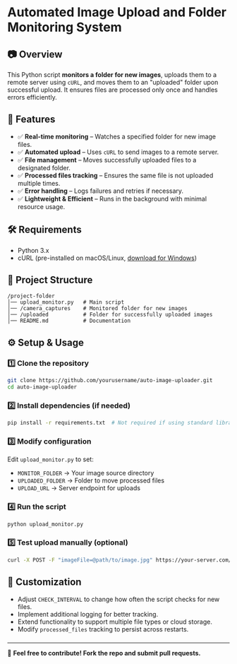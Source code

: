 # Automated Image Upload and Folder Monitoring System

## 📷 Overview

This Python script **monitors a folder for new images**, uploads them to a remote server using `cURL`, and moves them to an "uploaded" folder upon successful upload. It ensures files are processed only once and handles errors efficiently.

## 🚀 Features

- ✅ **Real-time monitoring** – Watches a specified folder for new image files.
- ✅ **Automated upload** – Uses `cURL` to send images to a remote server.
- ✅ **File management** – Moves successfully uploaded files to a designated folder.
- ✅ **Processed files tracking** – Ensures the same file is not uploaded multiple times.
- ✅ **Error handling** – Logs failures and retries if necessary.
- ✅ **Lightweight & Efficient** – Runs in the background with minimal resource usage.

## 🛠 Requirements

- Python 3.x
- cURL (pre-installed on macOS/Linux, [download for Windows](https://curl.se/windows/))

## 📂 Project Structure

```
/project-folder
│── upload_monitor.py   # Main script
│── /camera_captures    # Monitored folder for new images
│── /uploaded           # Folder for successfully uploaded images
│── README.md           # Documentation
```

## ⚙️ Setup & Usage

### 1️⃣ Clone the repository

```sh
git clone https://github.com/yourusername/auto-image-uploader.git
cd auto-image-uploader
```

### 2️⃣ Install dependencies (if needed)

```sh
pip install -r requirements.txt  # Not required if using standard libraries
```

### 3️⃣ Modify configuration

Edit `upload_monitor.py` to set:

- `MONITOR_FOLDER` → Your image source directory
- `UPLOADED_FOLDER` → Folder to move processed files
- `UPLOAD_URL` → Server endpoint for uploads

### 4️⃣ Run the script

```sh
python upload_monitor.py
```

### 5️⃣ Test upload manually (optional)

```sh
curl -X POST -F "imageFile=@path/to/image.jpg" https://your-server.com/upload.php
```

## 🔧 Customization

- Adjust `CHECK_INTERVAL` to change how often the script checks for new files.
- Implement additional logging for better tracking.
- Extend functionality to support multiple file types or cloud storage.
- Modify `processed_files` tracking to persist across restarts.

###
---

🚀 **Feel free to contribute! Fork the repo and submit pull requests.**

